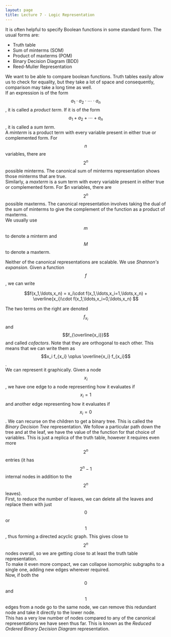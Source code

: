 ```yaml
---
layout: page
title: Lecture 7 - Logic Representation
---
```


<script type="text/javascript" async src="https://cdnjs.cloudflare.com/ajax/libs/mathjax/2.7.5/latest.js?config=TeX-MML-AM_CHTML" async></script> 


It is often helpful to specify Boolean functions in some standard form. The usual forms are:
* Truth table
* Sum of minterms (SOM)
* Product of maxterms (POM)
* Binary Decision Diagram (BDD)
* Reed-Muller Representation

We want to be able to compare boolean functions. Truth tables easily allow us to check for equality, but they take a lot of space and consequently, comparison may take a long time as well.     
If an expression is of the form $$a_1\cdot a_2\cdot \cdots \cdot a_n$$, it is called a _product term_. If it is of the form $$a_1 + a_2 + \cdots + a_n$$, it is called a _sum term_.    
A _minterm_ is a product term with every variable present in either true or complemented form. For $$n$$ variables, there are $$2^n$$ possible minterms. The canonical sum of minterms representation shows those minterms that are true.     
Similarly, a _maxterm_ is a sum term with every variable present in either true or complemented form. For $$n$ variables, there are $$2^n$$ possible maxterms. The canonical representation involves taking the dual of the sum of minterms to give the complement of the function as a product of maxterms.    
We usually use $$m$$ to denote a minterm and $$M$$ to denote a maxterm.

Neither of the canonical representations are scalable. We use _Shannon's expansion_. Given a function $$f$$, we can write

$$f(x_1,\ldots,x_n) = x_i\cdot f(x_1,\ldots,x_i=1,\ldots,x_n) + \overline{x_i}\cdot f(x_1,\ldots,x_i=0,\ldots,x_n) $$

The two terms on the right are denoted $$f_{x_i}$$ and $$f_{\overline{x_i}}$$ and called _cofactors_. Note that they are orthogonal to each other. This means that we can write them as $$x_i f_{x_i} \oplus \overline{x_i} f_{x_i}$$.    
We can represent it graphically. Given a node $$x_i$$, we have one edge to a node representing how it evaluates if $$x_i=1$$ and another edge representing how it evaluates if $$x_i=0$$. We can recurse on the children to get a binary tree. This is called the _Binary Decision Tree_ representation. We follow a particular path down the tree and at the leaf, we have the value of the function for that choice of variables. This is just a replica of the truth table, however it requires even more $$2^n$$ entries (it has $$2^n - 1$$ internal nodes in addition to the $$2^n$$ leaves).    
First, to reduce the number of leaves, we can delete all the leaves and replace them with just $$0$$ or $$1$$, thus forming a directed acyclic graph. This gives close to $$2^n$$ nodes overall, so we are getting close to at least the truth table representation.    
To make it even more compact, we can collapse isomorphic subgraphs to a single one, adding new edges wherever required.    
Now, if both the $$0$$ and $$1$$ edges from a node go to the same node, we can remove this redundant node and take it directly to the lower node.    
This has a very low number of nodes compared to any of the canonical representations we have seen thus far. This is known as the _Reduced Ordered Binary Decision Diagram_ representation.